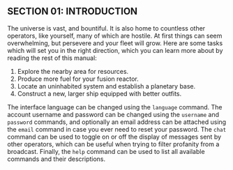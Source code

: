 ## SECTION 01: INTRODUCTION

The universe is vast, and bountiful. It is also home to countless other operators, like yourself, many of which are hostile. At first things can seem overwhelming, but persevere and your fleet will grow. Here are some tasks which will set you in the right direction, which you can learn more about by reading the rest of this manual:

1. Explore the nearby area for resources.
2. Produce more fuel for your fusion reactor.
3. Locate an uninhabited system and establish a planetary base.
4. Construct a new, larger ship equipped with better outfits.

The interface language can be changed using the `language` command. The account username and password can be changed using the `username` and `password` commands, and optionally an email address can be attached using the `email` command in case you ever need to reset your password. The `chat` command can be used to toggle on or off the display of messages sent by other operators, which can be useful when trying to filter profanity from a broadcast. Finally, the `help` command can be used to list all available commands and their descriptions.
